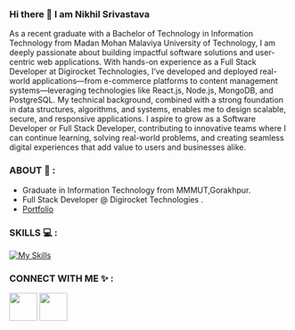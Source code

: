 ### Hi there 👋 I am Nikhil Srivastava

As a recent graduate with a Bachelor of Technology in Information Technology from Madan Mohan Malaviya University of Technology, I am deeply passionate about building impactful software solutions and user-centric web applications. With hands-on experience as a Full Stack Developer at Digirocket Technologies, I’ve developed and deployed real-world applications—from e-commerce platforms to content management systems—leveraging technologies like React.js, Node.js, MongoDB, and PostgreSQL. My technical background, combined with a strong foundation in data structures, algorithms, and systems, enables me to design scalable, secure, and responsive applications. I aspire to grow as a Software Developer or Full Stack Developer, contributing to innovative teams where I can continue learning, solving real-world problems, and creating seamless digital experiences that add value to users and businesses alike.

### ABOUT 👲 :
* Graduate in Information Technology from MMMUT,Gorakhpur.
* Full Stack Developer @ Digirocket Technologies .
* [Portfolio](https://www.nikhilsrv.page/)

### SKILLS 💻 :
[![My Skills](https://skillicons.dev/icons?i=c,cpp,python,java,html,css,tailwindcss,bootstrap,prisma,javascript,react,nodejs,express,mongodb,mysql,firebase,npm,postgresql,postman,vscode,git,githubl&theme=light)](https://skillicons.dev)

### CONNECT WITH ME ✨ : 
<a href="https://leetcode.com/nikhilsrv2017/"><img src="https://user-images.githubusercontent.com/63964149/152531278-5e01909d-0c2e-412a-8acc-4a06863c244d.png" width="50"></img></a> 
<a href="https://www.linkedin.com/in/nikhilsrv"><img src="https://skillicons.dev/icons?i=linkedin&theme=light" width="50"></img></a> 


